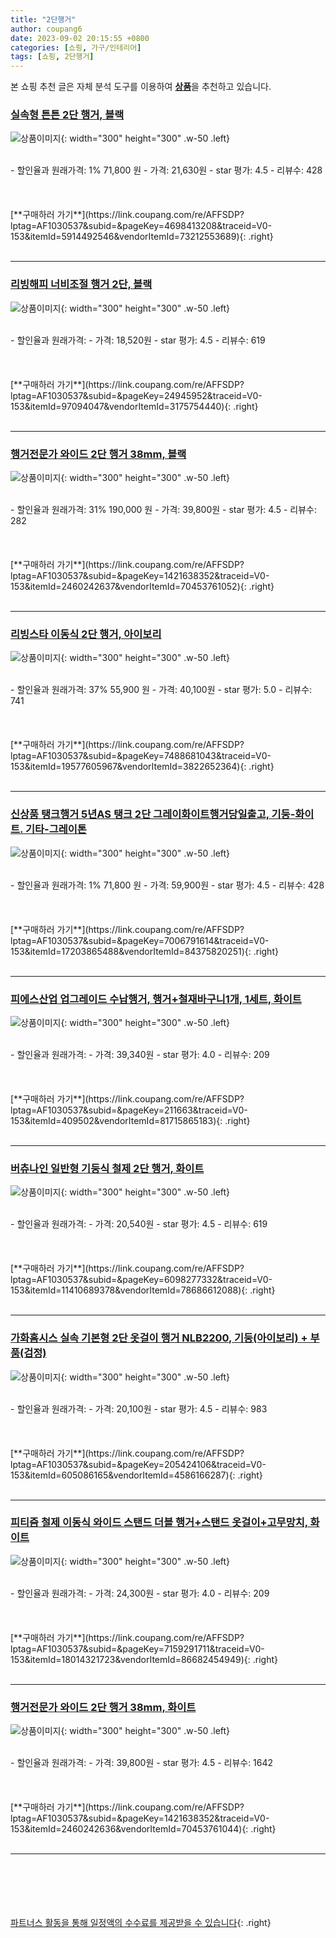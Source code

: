 ```yaml
---
title: "2단행거"
author: coupang6
date: 2023-09-02 20:15:55 +0800
categories: [쇼핑, 가구/인테리어]
tags: [쇼핑, 2단행거]
---
```


본 쇼핑 추천 글은 자체 분석 도구를 이용하여 [**상품**](https://link.coupang.com/a/bao1ui)을 추천하고 있습니다.

### [실속형 튼튼 2단 행거, 블랙](https://link.coupang.com/re/AFFSDP?lptag=AF1030537&subid=&pageKey=4698413208&traceid=V0-153&itemId=5914492546&vendorItemId=73212553689)

![상품이미지](https://thumbnail6.coupangcdn.com/thumbnails/remote/230x230ex/image/rs_quotation_api/38h3u4sb/790e437bb0c44cc8baa2e939e478eb1f.jpg){: width="300" height="300" .w-50 .left}


<br>
- 할인율과 원래가격: 1%  71,800   원
- 가격: 21,630원
- star 평가: 4.5
- 리뷰수: 428
<br>
<br>
<br>
<br>
[**구매하러 가기**](https://link.coupang.com/re/AFFSDP?lptag=AF1030537&subid=&pageKey=4698413208&traceid=V0-153&itemId=5914492546&vendorItemId=73212553689){: .right}
<br>
<br>

---

### [리빙해피 너비조절 행거 2단, 블랙](https://link.coupang.com/re/AFFSDP?lptag=AF1030537&subid=&pageKey=24945952&traceid=V0-153&itemId=97094047&vendorItemId=3175754440)

![상품이미지](https://thumbnail6.coupangcdn.com/thumbnails/remote/230x230ex/image/retail/images/2017/06/23/12/6/241d51f2-d058-4082-872c-06011f7a6172.jpg){: width="300" height="300" .w-50 .left}


<br>
- 할인율과 원래가격: 
- 가격: 18,520원
- star 평가: 4.5
- 리뷰수: 619
<br>
<br>
<br>
<br>
[**구매하러 가기**](https://link.coupang.com/re/AFFSDP?lptag=AF1030537&subid=&pageKey=24945952&traceid=V0-153&itemId=97094047&vendorItemId=3175754440){: .right}
<br>
<br>

---

### [행거전문가 와이드 2단 행거 38mm, 블랙](https://link.coupang.com/re/AFFSDP?lptag=AF1030537&subid=&pageKey=1421638352&traceid=V0-153&itemId=2460242637&vendorItemId=70453761052)

![상품이미지](https://thumbnail8.coupangcdn.com/thumbnails/remote/230x230ex/image/retail/images/814053951317566-5df40c5f-33f7-4d63-bfc7-4edea9c0d62e.png){: width="300" height="300" .w-50 .left}


<br>
- 할인율과 원래가격: 31%  190,000   원
- 가격: 39,800원
- star 평가: 4.5
- 리뷰수: 282
<br>
<br>
<br>
<br>
[**구매하러 가기**](https://link.coupang.com/re/AFFSDP?lptag=AF1030537&subid=&pageKey=1421638352&traceid=V0-153&itemId=2460242637&vendorItemId=70453761052){: .right}
<br>
<br>

---

### [리빙스타 이동식 2단 행거, 아이보리](https://link.coupang.com/re/AFFSDP?lptag=AF1030537&subid=&pageKey=7488681043&traceid=V0-153&itemId=19577605967&vendorItemId=3822652364)

![상품이미지](https://thumbnail6.coupangcdn.com/thumbnails/remote/230x230ex/image/retail/images/2018/07/19/17/6/37047cbc-374e-482c-b458-43053bdb3ce5.jpg){: width="300" height="300" .w-50 .left}


<br>
- 할인율과 원래가격: 37%  55,900   원
- 가격: 40,100원
- star 평가: 5.0
- 리뷰수: 741
<br>
<br>
<br>
<br>
[**구매하러 가기**](https://link.coupang.com/re/AFFSDP?lptag=AF1030537&subid=&pageKey=7488681043&traceid=V0-153&itemId=19577605967&vendorItemId=3822652364){: .right}
<br>
<br>

---

### [신상품 탱크행거 5년AS 탱크 2단 그레이화이트행거당일출고, 기둥-화이트. 기타-그레이톤](https://link.coupang.com/re/AFFSDP?lptag=AF1030537&subid=&pageKey=7006791614&traceid=V0-153&itemId=17203865488&vendorItemId=84375820251)

![상품이미지](https://thumbnail10.coupangcdn.com/thumbnails/remote/230x230ex/image/vendor_inventory/a09a/0af36c5422e072ab5816370486e8533dbfc8fa9af512667e8022634d1e37.jpg){: width="300" height="300" .w-50 .left}


<br>
- 할인율과 원래가격: 1%  71,800   원
- 가격: 59,900원
- star 평가: 4.5
- 리뷰수: 428
<br>
<br>
<br>
<br>
[**구매하러 가기**](https://link.coupang.com/re/AFFSDP?lptag=AF1030537&subid=&pageKey=7006791614&traceid=V0-153&itemId=17203865488&vendorItemId=84375820251){: .right}
<br>
<br>

---

### [피에스산업 업그레이드 수납행거, 행거+철재바구니1개, 1세트, 화이트](https://link.coupang.com/re/AFFSDP?lptag=AF1030537&subid=&pageKey=211663&traceid=V0-153&itemId=409502&vendorItemId=81715865183)

![상품이미지](https://thumbnail7.coupangcdn.com/thumbnails/remote/230x230ex/image/vendor_inventory/9200/dbce615d0923fe044e5bcb022509e674a31f5c086bd27e7662e1255c517e.jpg){: width="300" height="300" .w-50 .left}


<br>
- 할인율과 원래가격: 
- 가격: 39,340원
- star 평가: 4.0
- 리뷰수: 209
<br>
<br>
<br>
<br>
[**구매하러 가기**](https://link.coupang.com/re/AFFSDP?lptag=AF1030537&subid=&pageKey=211663&traceid=V0-153&itemId=409502&vendorItemId=81715865183){: .right}
<br>
<br>

---

### [버츄나인 일반형 기둥식 철제 2단 행거, 화이트](https://link.coupang.com/re/AFFSDP?lptag=AF1030537&subid=&pageKey=6098277332&traceid=V0-153&itemId=11410689378&vendorItemId=78686612088)

![상품이미지](https://thumbnail8.coupangcdn.com/thumbnails/remote/230x230ex/image/rs_quotation_api/jah3ttjq/8594f0175221481486c83e83e2d0e13b.jpg){: width="300" height="300" .w-50 .left}


<br>
- 할인율과 원래가격: 
- 가격: 20,540원
- star 평가: 4.5
- 리뷰수: 619
<br>
<br>
<br>
<br>
[**구매하러 가기**](https://link.coupang.com/re/AFFSDP?lptag=AF1030537&subid=&pageKey=6098277332&traceid=V0-153&itemId=11410689378&vendorItemId=78686612088){: .right}
<br>
<br>

---

### [가화홈시스 실속 기본형 2단 옷걸이 행거 NLB2200, 기둥(아이보리) + 부품(검정)](https://link.coupang.com/re/AFFSDP?lptag=AF1030537&subid=&pageKey=205424106&traceid=V0-153&itemId=605086165&vendorItemId=4586166287)

![상품이미지](https://thumbnail9.coupangcdn.com/thumbnails/remote/230x230ex/image/retail/images/1245130421631895-0ac7707a-aace-42fb-974c-054514d19d9e.jpg){: width="300" height="300" .w-50 .left}


<br>
- 할인율과 원래가격: 
- 가격: 20,100원
- star 평가: 4.5
- 리뷰수: 983
<br>
<br>
<br>
<br>
[**구매하러 가기**](https://link.coupang.com/re/AFFSDP?lptag=AF1030537&subid=&pageKey=205424106&traceid=V0-153&itemId=605086165&vendorItemId=4586166287){: .right}
<br>
<br>

---

### [피티즘 철제 이동식 와이드 스탠드 더블 행거+스탠드 옷걸이+고무망치, 화이트](https://link.coupang.com/re/AFFSDP?lptag=AF1030537&subid=&pageKey=7159291711&traceid=V0-153&itemId=18014321723&vendorItemId=86682454949)

![상품이미지](https://thumbnail7.coupangcdn.com/thumbnails/remote/230x230ex/image/vendor_inventory/2af8/078caffbd34482ddfae3d755c85fb377b48740e68fec4ca6bfd03100cd08.png){: width="300" height="300" .w-50 .left}


<br>
- 할인율과 원래가격: 
- 가격: 24,300원
- star 평가: 4.0
- 리뷰수: 209
<br>
<br>
<br>
<br>
[**구매하러 가기**](https://link.coupang.com/re/AFFSDP?lptag=AF1030537&subid=&pageKey=7159291711&traceid=V0-153&itemId=18014321723&vendorItemId=86682454949){: .right}
<br>
<br>

---

### [행거전문가 와이드 2단 행거 38mm, 화이트](https://link.coupang.com/re/AFFSDP?lptag=AF1030537&subid=&pageKey=1421638352&traceid=V0-153&itemId=2460242636&vendorItemId=70453761044)

![상품이미지](https://thumbnail10.coupangcdn.com/thumbnails/remote/230x230ex/image/retail/images/567017701731111-d15ac0a5-3a75-45b6-8bd6-fa78094c75e7.png){: width="300" height="300" .w-50 .left}


<br>
- 할인율과 원래가격: 
- 가격: 39,800원
- star 평가: 4.5
- 리뷰수: 1642
<br>
<br>
<br>
<br>
[**구매하러 가기**](https://link.coupang.com/re/AFFSDP?lptag=AF1030537&subid=&pageKey=1421638352&traceid=V0-153&itemId=2460242636&vendorItemId=70453761044){: .right}
<br>
<br>

---
<br><br><br><br><br> [파트너스 활동을 통해 일정액의 수수료를 제공받을 수 있습니다](https://link.coupang.com/a/bao1ui){: .right}